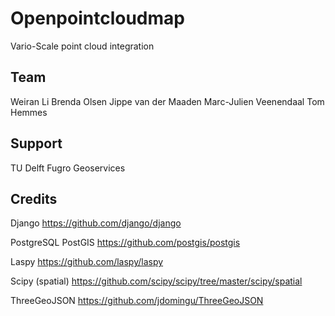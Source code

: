 # Openpointcloudmap

Vario-Scale point cloud integration

## Team

Weiran Li
Brenda Olsen
Jippe van der Maaden
Marc-Julien Veenendaal
Tom Hemmes

## Support

TU Delft
Fugro Geoservices

## Credits

Django
https://github.com/django/django

PostgreSQL PostGIS
https://github.com/postgis/postgis

Laspy
https://github.com/laspy/laspy

Scipy (spatial)
https://github.com/scipy/scipy/tree/master/scipy/spatial

ThreeGeoJSON
https://github.com/jdomingu/ThreeGeoJSON
